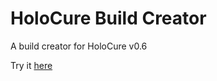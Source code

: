 # HoloCure Build Creator

A build creator for HoloCure v0.6

Try it [here](https://lukessj.github.io/holocure-build/)
